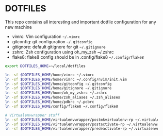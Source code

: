 # DOTFILES

This repo contains all interesting and important dotfile configuration for any new machine

- vimrc: Vim configuration
    `~/.vimrc`
- gitconfig: git configuration
    `~/.gitconfig`
- gitignore: default gitignore for git
    `~/.gitignore`
- zshrc: Zsh configuration using oh\_my\_zsh
    ~/.zshrc
- flake8: flake8 config should be in .config/flake8
    `~/.config/flake8`

```bash
export DOTFILES_HOME=~/local/dotfiles

ln -sf $DOTFILES_HOME/home/vimrc ~/.vimrc
ln -sf $DOTFILES_HOME/home/vimrc ~/.config/nvim/init.vim
ln -sf $DOTFILES_HOME/home/gitconfig ~/.gitconfig
ln -sf $DOTFILES_HOME/home/gitignore ~/.gitignore
ln -sf $DOTFILES_HOME/home/oh_my_zshrc ~/.zshrc
ln -sf $DOTFILES_HOME/home/zsh_aliases ~/.zsh_aliases
ln -sf $DOTFILES_HOME/home/pdbrc ~/.pdbrc
ln -sf $DOTFILES_HOME/config/flake8 ~/.config/flake8

# Virtualenvwrapper stuff
ln -sf $DOTFILES_HOME/virtualenvwrapper/postmkvirtualenv-rp ~/.virtualenvwrapper/postmkvirtualenv
ln -sf $DOTFILES_HOME/virtualenvwrapper/postactivate-rp ~/.virtualenvwrapper/postactivate
ln -sf $DOTFILES_HOME/virtualenvwrapper/predeactivate-rp ~/.virtualenvwrapper/predeactivate
```
